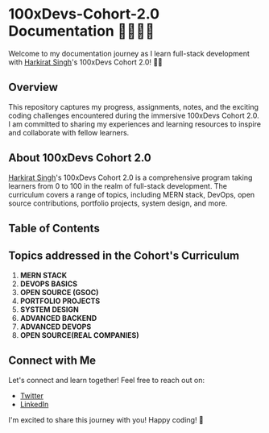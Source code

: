 # 100xDevs-Cohort-2.0 Documentation 🧑🏽‍💻🚀

Welcome to my documentation journey as I learn full-stack development with [Harkirat Singh](https://www.linkedin.com/in/kirat-li/)'s 100xDevs Cohort 2.0! 🎥📄

## Overview

This repository captures my progress, assignments, notes, and the exciting coding challenges encountered during the immersive 100xDevs Cohort 2.0. I am committed to sharing my experiences and learning resources to inspire and collaborate with fellow learners.

## About 100xDevs Cohort 2.0

[Harkirat Singh](https://www.linkedin.com/in/kirat-li/)'s 100xDevs Cohort 2.0 is a comprehensive program taking learners from 0 to 100 in the realm of full-stack development. The curriculum covers a range of topics, including MERN stack, DevOps, open source contributions, portfolio projects, system design, and more.

## Table of Contents

## Topics addressed in the Cohort's Curriculum

1. **MERN STACK**
2. **DEVOPS BASICS**
3. **OPEN SOURCE (GSOC)**
4. **PORTFOLIO PROJECTS**
5. **SYSTEM DESIGN**
6. **ADVANCED BACKEND**
7. **ADVANCED DEVOPS**
8. **OPEN SOURCE(REAL COMPANIES)**

## Connect with Me

Let's connect and learn together! Feel free to reach out on:

- [Twitter]([https://twitter.com/yourhandle](https://twitter.com/home))
- [LinkedIn]([https://www.linkedin.com/in/yourprofile](https://www.linkedin.com/in/sachin-sharma-318b01211/))


I'm excited to share this journey with you! Happy coding! 🚀
